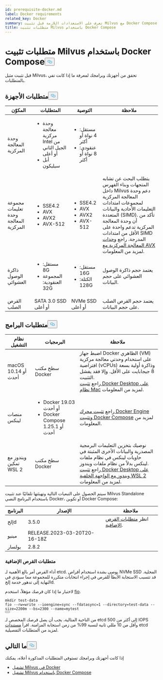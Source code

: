 ```yaml
---
id: prerequisite-docker.md
label: Docker requirements
related_key: Docker
summary: تعرف على الاستعدادات اللازمة قبل تثبيت Milvus مع Docker Compose.
title: متطلبات تثبيت Milvus باستخدام Docker Compose
---
```


<h1 id="Requirements-for-Installing-Milvus-with-Docker-Compose" class="common-anchor-header">متطلبات تثبيت Milvus باستخدام Docker Compose<button data-href="#Requirements-for-Installing-Milvus-with-Docker-Compose" class="anchor-icon" translate="no">
      <svg translate="no"
        aria-hidden="true"
        focusable="false"
        height="20"
        version="1.1"
        viewBox="0 0 16 16"
        width="16"
      >
        <path
          fill="#0092E4"
          fill-rule="evenodd"
          d="M4 9h1v1H4c-1.5 0-3-1.69-3-3.5S2.55 3 4 3h4c1.45 0 3 1.69 3 3.5 0 1.41-.91 2.72-2 3.25V8.59c.58-.45 1-1.27 1-2.09C10 5.22 8.98 4 8 4H4c-.98 0-2 1.22-2 2.5S3 9 4 9zm9-3h-1v1h1c1 0 2 1.22 2 2.5S13.98 12 13 12H9c-.98 0-2-1.22-2-2.5 0-.83.42-1.64 1-2.09V6.25c-1.09.53-2 1.84-2 3.25C6 11.31 7.55 13 9 13h4c1.45 0 3-1.69 3-3.5S14.5 6 13 6z"
        ></path>
      </svg>
    </button></h1><p>قبل تثبيت مثيل Milvus، تحقق من أجهزتك وبرامجك لمعرفة ما إذا كانت تفي بالمتطلبات.</p>
<h2 id="Hardware-requirements" class="common-anchor-header">متطلبات الأجهزة<button data-href="#Hardware-requirements" class="anchor-icon" translate="no">
      <svg translate="no"
        aria-hidden="true"
        focusable="false"
        height="20"
        version="1.1"
        viewBox="0 0 16 16"
        width="16"
      >
        <path
          fill="#0092E4"
          fill-rule="evenodd"
          d="M4 9h1v1H4c-1.5 0-3-1.69-3-3.5S2.55 3 4 3h4c1.45 0 3 1.69 3 3.5 0 1.41-.91 2.72-2 3.25V8.59c.58-.45 1-1.27 1-2.09C10 5.22 8.98 4 8 4H4c-.98 0-2 1.22-2 2.5S3 9 4 9zm9-3h-1v1h1c1 0 2 1.22 2 2.5S13.98 12 13 12H9c-.98 0-2-1.22-2-2.5 0-.83.42-1.64 1-2.09V6.25c-1.09.53-2 1.84-2 3.25C6 11.31 7.55 13 9 13h4c1.45 0 3-1.69 3-3.5S14.5 6 13 6z"
        ></path>
      </svg>
    </button></h2><table>
<thead>
<tr><th>المكوّن</th><th>المتطلبات</th><th>التوصية</th><th>ملاحظة</th></tr>
</thead>
<tbody>
<tr><td>وحدة المعالجة المركزية</td><td><ul><li>وحدة معالجة مركزية Intel من الجيل الثاني أو أعلى</li><li>أبل سيليكون</li></ul></td><td><ul><li>مستقل: 4 نواة أو أكثر</li><li>عنقودي: 8 نواة أو أكثر</li></ul></td><td></td></tr>
<tr><td>مجموعة تعليمات وحدة المعالجة المركزية</td><td><ul><li>SSE4.2</li><li>AVX</li><li>AVX2</li><li>AVX-512</li></ul></td><td><ul><li>SSE4.2</li><li>AVX</li><li>AVX2</li><li>AVX-512</li></ul></td><td>يتطلب البحث عن تشابه المتجهات وبناء الفهرس داخل Milvus دعم وحدة المعالجة المركزية لمجموعات امتدادات التعليمات الأحادية والبيانات المتعددة (SIMD). تأكد من أن وحدة المعالجة المركزية تدعم واحدة على الأقل من امتدادات SIMD المدرجة. راجع <a href="https://en.wikipedia.org/wiki/Advanced_Vector_Extensions#CPUs_with_AVX">وحدات المعالجة المركزية مع AVX</a> لمزيد من المعلومات.</td></tr>
<tr><td>ذاكرة الوصول العشوائي</td><td><ul><li>مستقل: 8G</li><li>المجموعة العنقودية: 32G</li></ul></td><td><ul><li>مستقل: 16G</li><li>الكتلة: 128G</li></ul></td><td>يعتمد حجم ذاكرة الوصول العشوائي على حجم البيانات.</td></tr>
<tr><td>القرص الصلب</td><td>SATA 3.0 SSD أو أعلى</td><td>NVMe SSD أو أعلى</td><td>يعتمد حجم القرص الصلب على حجم البيانات.</td></tr>
</tbody>
</table>
<h2 id="Software-requirements" class="common-anchor-header">متطلبات البرامج<button data-href="#Software-requirements" class="anchor-icon" translate="no">
      <svg translate="no"
        aria-hidden="true"
        focusable="false"
        height="20"
        version="1.1"
        viewBox="0 0 16 16"
        width="16"
      >
        <path
          fill="#0092E4"
          fill-rule="evenodd"
          d="M4 9h1v1H4c-1.5 0-3-1.69-3-3.5S2.55 3 4 3h4c1.45 0 3 1.69 3 3.5 0 1.41-.91 2.72-2 3.25V8.59c.58-.45 1-1.27 1-2.09C10 5.22 8.98 4 8 4H4c-.98 0-2 1.22-2 2.5S3 9 4 9zm9-3h-1v1h1c1 0 2 1.22 2 2.5S13.98 12 13 12H9c-.98 0-2-1.22-2-2.5 0-.83.42-1.64 1-2.09V6.25c-1.09.53-2 1.84-2 3.25C6 11.31 7.55 13 9 13h4c1.45 0 3-1.69 3-3.5S14.5 6 13 6z"
        ></path>
      </svg>
    </button></h2><table>
<thead>
<tr><th>نظام التشغيل</th><th>البرمجيات</th><th>ملاحظة</th></tr>
</thead>
<tbody>
<tr><td>macOS 10.14 أو أحدث</td><td>سطح مكتب Docker</td><td>اضبط جهاز Docker الظاهري (VM) على استخدام وحدتي معالجة مركزية افتراضية (vCPUs) وذاكرة أولية بسعة 8 جيجابايت على الأقل. وإلا فقد يفشل التثبيت. <br/>راجع <a href="https://docs.docker.com/desktop/mac/install/">تثبيت Docker Desktop على نظام Mac</a> لمزيد من المعلومات.</td></tr>
<tr><td>منصات لينكس</td><td><ul><li>Docker 19.03 أو أحدث</li><li>Docker Compose 1.25.1 أو أحدث</li></ul></td><td>راجع <a href="https://docs.docker.com/engine/install/">تثبيت محرك Docker Engine</a> <a href="https://docs.docker.com/compose/install/">وتثبيت Docker Compose</a> لمزيد من المعلومات.</td></tr>
<tr><td>ويندوز مع تمكين WSL 2</td><td>سطح مكتب Docker</td><td>نوصيك بتخزين التعليمات البرمجية المصدرية والبيانات الأخرى المثبتة في حاويات لينكس في نظام ملفات لينكس بدلاً من نظام ملفات ويندوز.<br/>راجع <a href="https://docs.docker.com/desktop/windows/install/#wsl-2-backend">تثبيت Docker Desktop على ويندوز مع الواجهة الخلفية WSL 2</a> لمزيد من المعلومات.</td></tr>
</tbody>
</table>
<p>سيتم الحصول على التبعيات التالية وتهيئتها تلقائيًا عند تثبيت Milvus Standalone باستخدام البرنامج النصي Docker، أو تكوين Docker Compose:</p>
<table>
<thead>
<tr><th>البرنامج</th><th>الإصدار</th><th>ملاحظة</th></tr>
</thead>
<tbody>
<tr><td>إلخd</td><td>3.5.0</td><td>انظر <a href="#Additional-disk-requirements">متطلبات القرص الإضافية</a>.</td></tr>
<tr><td>مينيو</td><td>RELEASE.2023-03-20T20-16-18Z</td><td></td></tr>
<tr><td>بولسار</td><td>2.8.2</td><td></td></tr>
</tbody>
</table>
<h3 id="Additional-disk-requirements" class="common-anchor-header">متطلبات القرص الإضافية</h3><p>أداء القرص أمر بالغ الأهمية لـ etcd. يوصى بشدة استخدام أقراص NVMe SSD المحلية. قد تتسبب الاستجابة الأبطأ للقرص في إجراء انتخابات متكررة للمجموعة مما سيؤدي في النهاية إلى تدهور خدمة إلخd.</p>
<p>لاختبار ما إذا كان قرصك مؤهلاً، استخدم <a href="https://github.com/axboe/fio">fio</a>.</p>
<pre><code translate="no" class="language-bash"><span class="hljs-built_in">mkdir</span> test-data
fio --rw=write --ioengine=<span class="hljs-built_in">sync</span> --fdatasync=1 --directory=test-data --size=2200m --bs=2300 --name=mytest
<button class="copy-code-btn"></button></code></pre>
<p>من الناحية المثالية، يجب أن يصل قرصك المخصص لـ etcd إلى أكثر من 500 IOPS وأقل من 10 مللي ثانية لنسبة 99% من زمن استجابة المزامنة. اقرأ <a href="https://etcd.io/docs/v3.5/op-guide/hardware/#disks">مستندات</a> etcd لمزيد من المتطلبات التفصيلية.</p>
<h2 id="Whats-next" class="common-anchor-header">ما التالي<button data-href="#Whats-next" class="anchor-icon" translate="no">
      <svg translate="no"
        aria-hidden="true"
        focusable="false"
        height="20"
        version="1.1"
        viewBox="0 0 16 16"
        width="16"
      >
        <path
          fill="#0092E4"
          fill-rule="evenodd"
          d="M4 9h1v1H4c-1.5 0-3-1.69-3-3.5S2.55 3 4 3h4c1.45 0 3 1.69 3 3.5 0 1.41-.91 2.72-2 3.25V8.59c.58-.45 1-1.27 1-2.09C10 5.22 8.98 4 8 4H4c-.98 0-2 1.22-2 2.5S3 9 4 9zm9-3h-1v1h1c1 0 2 1.22 2 2.5S13.98 12 13 12H9c-.98 0-2-1.22-2-2.5 0-.83.42-1.64 1-2.09V6.25c-1.09.53-2 1.84-2 3.25C6 11.31 7.55 13 9 13h4c1.45 0 3-1.69 3-3.5S14.5 6 13 6z"
        ></path>
      </svg>
    </button></h2><p>إذا كانت أجهزتك وبرامجك تستوفي المتطلبات المذكورة أعلاه، يمكنك</p>
<ul>
<li><a href="/docs/ar/v2.5.x/install_standalone-docker.md">تشغيل Milvus في Docker</a></li>
<li><a href="/docs/ar/v2.5.x/install_standalone-docker-compose.md">تشغيل Milvus باستخدام Docker Compose</a></li>
</ul>
